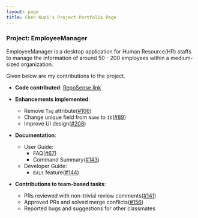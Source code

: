 ```yaml
---
layout: page
title: Chen Kuei's Project Portfolio Page
---
```


### Project: EmployeeManager

EmployeeManager is a desktop application for Human Resource(HR) staffs to manage the information
of around 50 - 200 employees within a medium-sized organization.

Given below are my contributions to the project.

* **Code contributed**: [RepoSense link](https://nus-cs2103-ay2324s1.github.io/tp-dashboard/?search=chen-kuei&breakdown=true)

* **Enhancements implemented**:
    * Remove `Tag` attribute([#106](https://github.com/AY2324S1-CS2103T-T14-1/tp/pull/106))
    * Change unique field from `Name` to `ID`([#89](https://github.com/AY2324S1-CS2103T-T14-1/tp/pull/89))
    * Improve UI design([#208](https://github.com/AY2324S1-CS2103T-T14-1/tp/pull/208))

* **Documentation**:
    * User Guide:
        * FAQ([#67](https://github.com/AY2324S1-CS2103T-T14-1/tp/pull/67))
        * Command Summary([#143](https://github.com/AY2324S1-CS2103T-T14-1/tp/pull/143))
    * Developer Guide:
        * `Edit` feature([#144](https://github.com/AY2324S1-CS2103T-T14-1/tp/pull/144))

* **Contributions to team-based tasks**:
    * PRs reviewed with non-trivial review comments([#141](https://github.com/AY2324S1-CS2103T-T14-1/tp/pull/141))
    * Approved PRs and solved merge conflicts([#156](https://github.com/AY2324S1-CS2103T-T14-1/tp/pull/156))
    * Reported bugs and suggestions for other classmates
